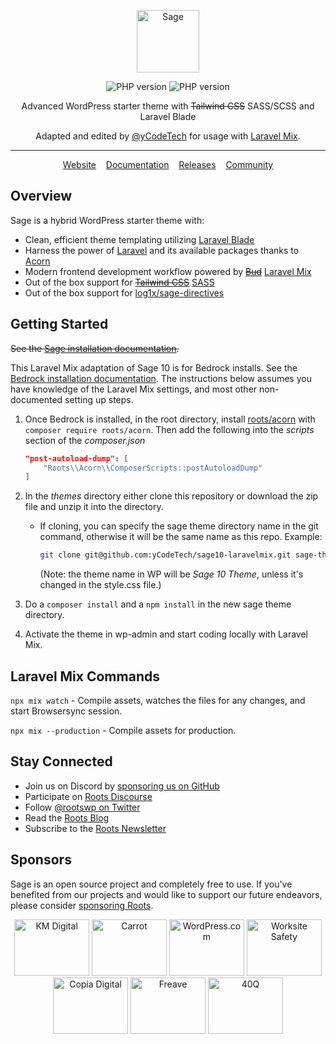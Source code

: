 <p align="center">
  <a href="https://roots.io/sage/">
    <img alt="Sage" src="https://cdn.roots.io/app/uploads/logo-sage.svg" height="100">
  </a>
</p>

<p align="center">
    <img alt="PHP version" src="https://img.shields.io/badge/v10.8.2-525DDC?style=flat-square&logo=rootssage&label=Sage&labelColor=%23f6f7f8
	">
    <img alt="PHP version" src="https://img.shields.io/badge/dynamic/json?url=https%3A%2F%2Fgithub.com%2FyCodeTech%2Fsage10-laravelmix%2Fraw%2Fmaster%2Fcomposer.json&query=%24.require.php&style=flat-square&label=php&color=%23777BB4
	">
</p>

<p align="center">Advanced WordPress starter theme with <del>Tailwind CSS</del> SASS/SCSS and Laravel Blade</p>
<p align="center">Adapted and edited by <a href="https://github.com/yCodeTech" target="_blank">@yCodeTech</a> for usage with <a href="https://laravel-mix.com/" target="_blank">Laravel Mix</a>.</p>

---

<p align="center">
  <a href="https://roots.io/sage/">Website</a> &nbsp;&nbsp; <a href="https://roots.io/sage/docs/installation/">Documentation</a> &nbsp;&nbsp; <a href="https://github.com/roots/sage/releases">Releases</a> &nbsp;&nbsp; <a href="https://discourse.roots.io/">Community</a>
</p>

## Overview

Sage is a hybrid WordPress starter theme with:

-   Clean, efficient theme templating utilizing [Laravel Blade](https://laravel.com/docs/master/blade)
-   Harness the power of [Laravel](https://laravel.com) and its available packages thanks to [Acorn](https://github.com/roots/acorn)
-   Modern frontend development workflow powered by ~~[Bud](https://bud.js.org/)~~ [Laravel Mix](https://laravel-mix.com/)
-   Out of the box support for ~~[Tailwind CSS](https://tailwindcss.com/)~~ [SASS](https://sass-lang.com/)
-   Out of the box support for [log1x/sage-directives](https://github.com/log1x/sage-directives)

## Getting Started

~~See the [Sage installation documentation](https://roots.io/sage/docs/installation/).~~

This Laravel Mix adaptation of Sage 10 is for Bedrock installs. See the [Bedrock installation documentation](https://roots.io/bedrock/docs/installation/). The instructions below assumes you have knowledge of the Laravel Mix settings, and most other non-documented setting up steps.

1. Once Bedrock is installed, in the root directory, install [roots/acorn](https://github.com/roots/acorn) with `composer require roots/acorn`. Then add the following into the _scripts_ section of the _composer.json_

    ```json
    "post-autoload-dump": [
    	"Roots\\Acorn\\ComposerScripts::postAutoloadDump"
    ]
    ```

2. In the _themes_ directory either clone this repository or download the zip file and unzip it into the directory.

    - If cloning, you can specify the sage theme directory name in the git command, otherwise it will be the same name as this repo. Example:

        ```bash
        git clone git@github.com:yCodeTech/sage10-laravelmix.git sage-theme
        ```

        (Note: the theme name in WP will be _Sage 10 Theme_, unless it's changed in the style.css file.)

3. Do a `composer install` and a `npm install` in the new sage theme directory.
4. Activate the theme in wp-admin and start coding locally with Laravel Mix.

## Laravel Mix Commands

`npx mix watch` - Compile assets, watches the files for any changes, and start Browsersync session.

`npx mix --production` - Compile assets for production.

## Stay Connected

-   Join us on Discord by [sponsoring us on GitHub](https://github.com/sponsors/roots)
-   Participate on [Roots Discourse](https://discourse.roots.io/)
-   Follow [@rootswp on Twitter](https://twitter.com/rootswp)
-   Read the [Roots Blog](https://roots.io/blog/)
-   Subscribe to the [Roots Newsletter](https://roots.io/newsletter/)

## Sponsors

Sage is an open source project and completely free to use. If you've benefited from our projects and would like to support our future endeavors, please consider [sponsoring Roots](https://github.com/sponsors/roots).

<div align="center">
	<a href="https://k-m.com/"><img src="https://cdn.roots.io/app/uploads/km-digital.svg" alt="KM Digital" width="120" height="90"></a> <a href="https://carrot.com/"><img src="https://cdn.roots.io/app/uploads/carrot.svg" alt="Carrot" width="120" height="90"></a> <a href="https://wordpress.com/"><img src="https://cdn.roots.io/app/uploads/wordpress.svg" alt="WordPress.com" width="120" height="90"></a> <a href="https://worksitesafety.ca/careers/"><img src="https://cdn.roots.io/app/uploads/worksite-safety.svg" alt="Worksite Safety" width="120" height="90"></a> <a href="https://www.copiadigital.com/"><img src="https://cdn.roots.io/app/uploads/copia-digital.svg" alt="Copia Digital" width="120" height="90"></a> <a href="https://www.freave.com/"><img src="https://cdn.roots.io/app/uploads/freave.svg" alt="Freave" width="120" height="90"></a> <a href="https://40q.agency/"><img src="https://cdn.roots.io/app/uploads/40q.svg" alt="40Q" width="120" height="90"></a>
</div>

